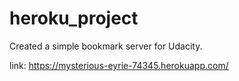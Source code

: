 # heroku_project

Created a simple bookmark server for Udacity. 

link:
https://mysterious-eyrie-74345.herokuapp.com/
